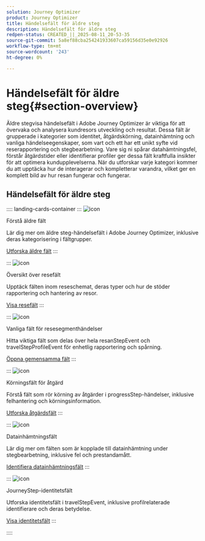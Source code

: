 ```yaml
---
solution: Journey Optimizer
product: Journey Optimizer
title: Händelsefält för äldre steg
description: Händelsefält för äldre steg
redpen-status: CREATED_||_2025-08-11_20-53-35
source-git-commit: 5a8ef88cba254241933607ca59156d35e0e92926
workflow-type: tm+mt
source-wordcount: '243'
ht-degree: 0%

---
```



# Händelsefält för äldre steg{#section-overview}

Äldre stegvisa händelsefält i Adobe Journey Optimizer är viktiga för att övervaka och analysera kundresors utveckling och resultat. Dessa fält är grupperade i kategorier som identitet, åtgärdskörning, datainhämtning och vanliga händelseegenskaper, som vart och ett har ett unikt syfte vid reserapportering och stegbearbetning. Vare sig ni spårar datahämtningsfel, förstår åtgärdstider eller identifierar profiler ger dessa fält kraftfulla insikter för att optimera kundupplevelserna. När du utforskar varje kategori kommer du att upptäcka hur de interagerar och kompletterar varandra, vilket ger en komplett bild av hur resan fungerar och fungerar.

## Händelsefält för äldre steg

:::: landing-cards-container
:::
![icon](https://cdn.experienceleague.adobe.com/icons/book.svg?lang=sv-SE)

Förstå äldre fält

Lär dig mer om äldre steg-händelsefält i Adobe Journey Optimizer, inklusive deras kategorisering i fältgrupper.

[Utforska äldre fält](../using/reports/sharing-legacy-fields.md)
:::

:::
![icon](https://cdn.experienceleague.adobe.com/icons/chart-line.svg?lang=sv-SE)

Översikt över resefält

Upptäck fälten inom reseschemat, deras typer och hur de stöder rapportering och hantering av resor.

[Visa resefält](../using/reports/sharing-journey-fields.md)
:::

:::
![icon](https://cdn.experienceleague.adobe.com/icons/list-check.svg?lang=sv-SE)

Vanliga fält för resesegmenthändelser

Hitta viktiga fält som delas över hela resanStepEvent och travelStepProfileEvent för enhetlig rapportering och spårning.

[Öppna gemensamma fält](../using/reports/sharing-common-fields.md)
:::

:::
![icon](https://cdn.experienceleague.adobe.com/icons/gear.svg?lang=sv-SE)

Körningsfält för åtgärd

Förstå fält som rör körning av åtgärder i progressStep-händelser, inklusive felhantering och körningsinformation.

[Utforska åtgärdsfält](../using/reports/sharing-execution-fields.md)
:::

:::
![icon](https://cdn.experienceleague.adobe.com/icons/code-branch.svg?lang=sv-SE)

Datainhämtningsfält

Lär dig mer om fälten som är kopplade till datainhämtning under stegbearbetning, inklusive fel och prestandamått.

[Identifiera datainhämtningsfält](../using/reports/sharing-fetch-fields.md)
:::

:::
![icon](https://cdn.experienceleague.adobe.com/icons/bullseye.svg?lang=sv-SE)

JourneyStep-identitetsfält

Utforska identitetsfält i travelStepEvent, inklusive profilrelaterade identifierare och deras betydelse.

[Visa identitetsfält](../using/reports/sharing-identity-fields.md)
:::

::::

